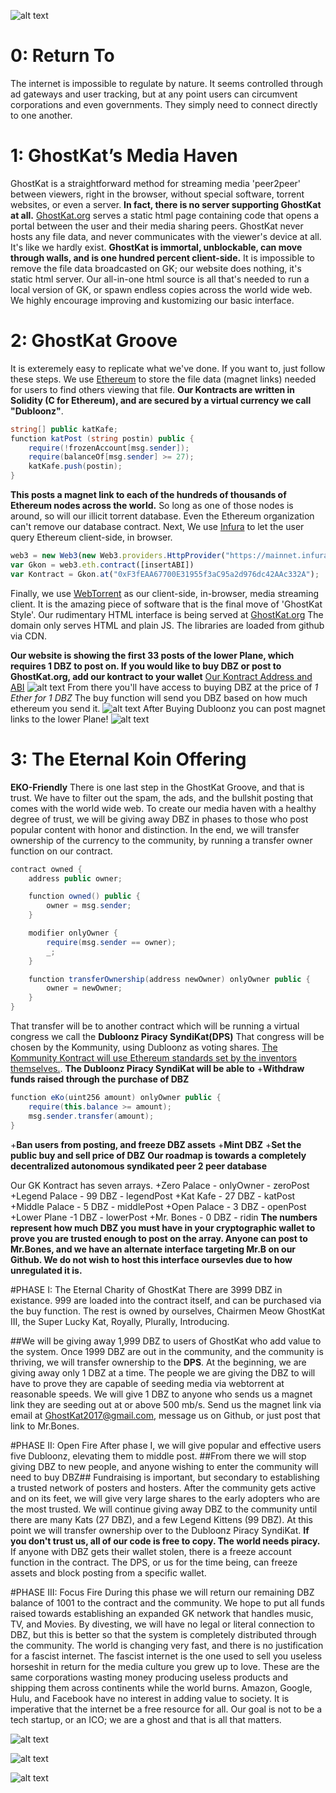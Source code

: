 ![alt text](https://i.imgur.com/KqVTrI0.png "GKEKO")

# 0: Return To
The internet is impossible to regulate by nature. It seems controlled through ad gateways and user tracking, but at any point users can circumvent corporations and even governments. They simply need to connect directly to one another.

# 1: GhostKat’s Media Haven
  GhostKat is a straightforward method for streaming media 'peer2peer' between viewers, right in the browser, without special software, torrent websites, or even a server. **In fact, there is no server supporting GhostKat at all.**
  [GhostKat.org](https://www.ghostkat.org) serves a static html page containing code that opens a portal between the user and their media sharing peers. GhostKat never hosts any file data, and never communicates with the viewer's device at all. It's like we hardly exist. **GhostKat is immortal, unblockable, can move through walls, and is one hundred percent client-side.**
  It is impossible to remove the file data broadcasted on GK; our website does nothing, it's static html server. Our all-in-one html source is all that's needed to run a local version of GK, or spawn endless copies across the world wide web. We highly encourage improving and kustomizing our basic interface.

# 2: GhostKat Groove
  It is exteremely easy to replicate what we've done. If you want to, just follow these steps.
We use [Ethereum](https://ethereum.org/) to store the file data (magnet links) needed for users to find others viewing that file. 
**Our Kontracts are written in Solidity (C for Ethereum), and are secured by a virtual currency we call "Dubloonz"**. 

```C#
string[] public katKafe;
function katPost (string postin) public {
    require(!frozenAccount[msg.sender]);
    require(balanceOf[msg.sender] >= 27);
    katKafe.push(postin);   
}
```
 **This posts a magnet link to each of the hundreds of thousands of Ethereum nodes across the world.** 
 So long as one of those nodes is around, so will our illicit torrent database. Even the Ethereum organization can't remove our database contract. Next, We use [Infura](https://infura.io/) to let the user query Ethereum client-side, in browser.

```javascript
web3 = new Web3(new Web3.providers.HttpProvider("https://mainnet.infura.io/Anzdw8JKc1qLD0QdZBQE"));
var Gkon = web3.eth.contract([insertABI])
var Kontract = Gkon.at("0xF3fEAA67700E31955f3aC95a2d976dc42AAc332A");
```

Finally, we use [WebTorrent](https://webtorrent.io/) as our client-side, in-browser, media streaming client. It is the amazing piece of software that is the final move of 'GhostKat Style'.
Our rudimentary HTML interface is being served at [GhostKat.org](https://www.ghostkat.org)
The domain only serves HTML and plain JS. The libraries are loaded from github via CDN.

**Our website is showing the first 33 posts of the lower Plane, which requires 1 DBZ to post on. If you would like to buy DBZ or post to GhostKat.org, add our kontract to your wallet**
[Our Kontract Address and ABI](https://github.com/GhostKatIII/GhostKat/blob/master/Contract_ABI)
![alt text](https://imgur.com/a/p3JLM "Adding GK")
From there you'll have access to buying DBZ at the price of *1 Ether for 1 DBZ*
The buy function will send you DBZ based on how much ethereum you send it.
![alt text](https://imgur.com/a/dUUTz "Buying Dubloonz")
After Buying Dubloonz you can post magnet links to the lower Plane!
![alt text](https://imgur.com/a/cE5lj "Posting to lower PLane")
# 3: The Eternal Koin Offering
**EKO-Friendly**
There is one last step in the GhostKat Groove, and that is trust. We have to filter out the spam, the ads, and the bullshit posting that comes with the world wide web. To create our media haven with a healthy degree of trust, we will be giving away DBZ in phases to those who post popular content with honor and distinction. In the end, we will transfer ownership of the currency to the community, by running a transfer owner function on our contract.
```C#
contract owned {
    address public owner;

    function owned() public {
        owner = msg.sender;
    }

    modifier onlyOwner {
        require(msg.sender == owner);
        _;
    }

    function transferOwnership(address newOwner) onlyOwner public {
        owner = newOwner;
    }
}
```
That transfer will be to another contract which will be running a virtual congress we call the **Dubloonz Piracy SyndiKat(DPS)**
That congress will be chosen by the Kommunity, using Dubloonz as voting shares.
[The Kommunity Kontract will use Ethereum standards set by the inventors themselves.](https://www.ethereum.org/dao#the-shareholder-association).
**The Dubloonz Piracy SyndiKat will be able to**
+**Withdraw funds raised through the purchase of DBZ**
```C#
function eKo(uint256 amount) onlyOwner public {
    require(this.balance >= amount);
    msg.sender.transfer(amount);
}
```
+**Ban users from posting, and freeze DBZ assets**
+**Mint DBZ**
+**Set the public buy and sell price of DBZ**
**Our roadmap is towards a completely decentralized autonomous syndikated peer 2 peer database**

Our GK Kontract has seven arrays.
+Zero Palace - onlyOwner - zeroPost
+Legend Palace - 99 DBZ - legendPost
+Kat Kafe - 27 DBZ - katPost
+Middle Palace - 5 DBZ - middlePost
+Open Palace - 3 DBZ - openPost
+Lower Plane -1 DBZ - lowerPost
+Mr. Bones - 0 DBZ - ridin
**The numbers represent how much DBZ you must have in your cryptographic wallet to prove you are trusted enough to post on the array. Anyone can post to Mr.Bones, and we have an alternate interface targeting Mr.B on our Github. We do not wish to host this interface oursevles due to how unregulated it is.**

#PHASE I: The Eternal Charity of GhostKat
There are 3999 DBZ in existance. 999 are loaded into the contract itself, and can be purchased via the buy function. The rest is owned by ourselves, Chairmen Meow GhostKat III, the Super Lucky Kat, Royally, Plurally, Introducing. 

##We will be giving away 1,999 DBZ to users of GhostKat who add value to the system.
Once 1999 DBZ are out in the community, and the community is thriving, we will transfer ownership to the **DPS**. At the beginning, we are giving away only 1 DBZ at a time. The people we are giving the DBZ to will have to prove they are capable of seeding media via webtorrent at reasonable speeds. We will give 1 DBZ to anyone who sends us a magnet link they are seeding out at or above 500 mb/s. Send us the magnet link via email at GhostKat2017@gmail.com, message us on Github, or just post that link to Mr.Bones.

#PHASE II: Open Fire
After phase I, we will give popular and effective users five Dubloonz, elevating them to middle post. ##From there we will stop giving DBZ to new people, and anyone wishing to enter the community will need to buy DBZ##
Fundraising is important, but secondary to establishing a trusted network of posters and hosters. After the community gets active and on its feet, we will give very large shares to the early adopters who are the most trusted. We will continue giving away DBZ to the community until there are many Kats (27 DBZ), and a few Legend Kittens (99 DBZ). At this point we will transfer ownership over to the Dubloonz Piracy SyndiKat. **If you don't trust us, all of our code is free to copy. The world needs piracy.** If anyone with DBZ gets their wallet stolen, there is a freeze account function in the contract. The DPS, or us for the time being, can freeze assets and block posting from a specific wallet.

#PHASE III: Focus Fire
During this phase we will return our remaining DBZ balance of 1001 to the contract and the community. We hope to put all funds raised towards establishing an expanded GK network that handles music, TV, and Movies. By divesting, we will have no legal or literal connection to DBZ, but this is better so that the system is completely distributed through the community. The world is changing very fast, and there is no justification for a fascist internet. The fascist internet is the one used to sell you useless horseshit in return for the media culture you grew up to love. These are the same corporations wasting money producing useless products and shipping them across continents while the world burns. Amazon, Google, Hulu, and Facebook have no interest in adding value to society. It is imperative that the internet be a free resource for all. Our goal is not to be a tech startup, or an ICO; we are a ghost and that is all that matters.


![alt text](https://webtorrent.io/img/WebTorrent.png "WebTorrent")

![alt text](https://upload.wikimedia.org/wikipedia/commons/thumb/b/b7/ETHEREUM-YOUTUBE-PROFILE-PIC.png/240px-ETHEREUM-YOUTUBE-PROFILE-PIC.png "Ethereum")

![alt text](http://website-thumbnails.informer.com/thumbnails/280x202/i/infura.io.png "INFURA")

